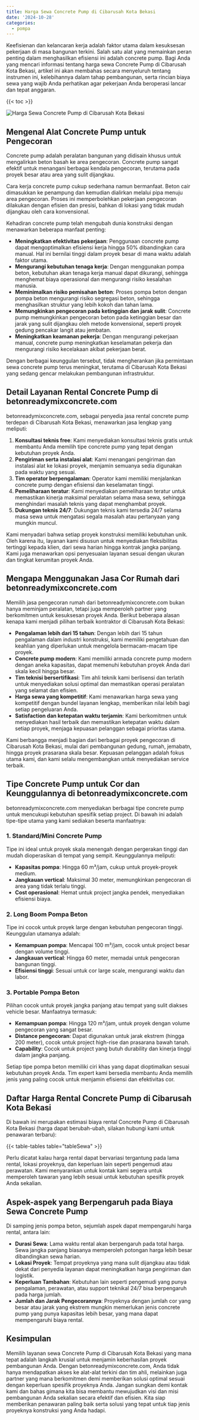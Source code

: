 ```yaml
---
title: Harga Sewa Concrete Pump di Cibarusah Kota Bekasi
date: '2024-10-28'
categories:
  - pompa
---
```


Keefisienan dan kelancaran kerja adalah faktor utama dalam kesuksesan pekerjaan di masa bangunan terkini. Salah satu alat yang memainkan peran penting dalam menghasilkan efisiensi ini adalah concrete pump. Bagi Anda yang mencari informasi tentang harga sewa Concrete Pump di Cibarusah Kota Bekasi, artikel ini akan membahas secara menyeluruh tentang instrumen ini, kelebihannya dalam tahap pembangunan, serta rincian biaya sewa yang wajib Anda perhatikan agar pekerjaan Anda beroperasi lancar dan tepat anggaran.

{{< toc >}}

![Harga Sewa Concrete Pump di Cibarusah Kota Bekasi](https://betoncor8.github.io/pump/concrete-pump%20(3).png)

## Mengenal Alat Concrete Pump untuk Pengecoran

Concrete pump adalah peralatan bangunan yang didisain khusus untuk mengalirkan beton basah ke area pengecoran. Concrete pump sangat efektif untuk menangani berbagai kendala pengecoran, terutama pada proyek besar atau area yang sulit dijangkau.

Cara kerja concrete pump cukup sederhana namun bermanfaat. Beton cair dimasukkan ke penampung dan kemudian dialirkan melalui pipa menuju area pengecoran. Proses ini memperbolehkan pekerjaan pengecoran dilakukan dengan efisien dan presisi, bahkan di lokasi yang tidak mudah dijangkau oleh cara konvensional.

Kehadiran concrete pump telah mengubah dunia konstruksi dengan menawarkan beberapa manfaat penting:

- **Meningkatkan efektivitas pekerjaan**: Penggunaan concrete pump dapat mengoptimalkan efisiensi kerja hingga 50% dibandingkan cara manual. Hal ini bernilai tinggi dalam proyek besar di mana waktu adalah faktor utama.
- **Mengurangi kebutuhan tenaga kerja**: Dengan menggunakan pompa beton, kebutuhan akan tenaga kerja manual dapat dikurangi, sehingga menghemat biaya operasional dan mengurangi risiko kesalahan manusia.
- **Meminimalkan risiko pemisahan beton**: Proses pompa beton dengan pompa beton mengurangi risiko segregasi beton, sehingga menghasilkan struktur yang lebih kokoh dan tahan lama.
- **Memungkinkan pengecoran pada ketinggian dan jarak sulit**: Concrete pump memungkinkan pengecoran beton pada ketinggian besar dan jarak yang sulit dijangkau oleh metode konvensional, seperti proyek gedung pencakar langit atau jembatan.
- **Meningkatkan keamanan pekerja**: Dengan mengurangi pekerjaan manual, concrete pump meningkatkan keselamatan pekerja dan mengurangi risiko kecelakaan akibat pekerjaan berat.

Dengan berbagai keunggulan tersebut, tidak mengherankan jika permintaan sewa concrete pump terus meningkat, terutama di Cibarusah Kota Bekasi yang sedang gencar melakukan pembangunan infrastruktur.

## Detail Layanan Rental Concrete Pump di betonreadymixconcrete.com

betonreadymixconcrete.com, sebagai penyedia jasa rental concrete pump terdepan di Cibarusah Kota Bekasi, menawarkan jasa lengkap yang meliputi:

1. **Konsultasi teknis free**: Kami menyediakan konsultasi teknis gratis untuk membantu Anda memilih tipe concrete pump yang tepat dengan kebutuhan proyek Anda.
2. **Pengiriman serta instalasi alat**: Kami menangani pengiriman dan instalasi alat ke lokasi proyek, menjamin semuanya sedia digunakan pada waktu yang sesuai.
3. **Tim operator berpengalaman**: Operator kami memiliki menjalankan concrete pump dengan efisiensi dan keselamatan tinggi.
4. **Pemeliharaan teratur**: Kami menyediakan pemeliharaan teratur untuk memastikan kinerja maksimal peralatan selama masa sewa, sehingga menghindari masalah teknis yang dapat menghambat proyek.
5. **Dukungan teknis 24/7**: Dukungan teknis kami tersedia 24/7 selama masa sewa untuk mengatasi segala masalah atau pertanyaan yang mungkin muncul.

Kami menyadari bahwa setiap proyek konstruksi memiliki kebutuhan unik. Oleh karena itu, layanan kami disusun untuk menyediakan fleksibilitas tertinggi kepada klien, dari sewa harian hingga kontrak jangka panjang. Kami juga menawarkan opsi penyesuaian layanan sesuai dengan ukuran dan tingkat kerumitan proyek Anda.

## Mengapa Menggunakan Jasa Cor Rumah dari betonreadymixconcrete.com

Memilih jasa pengecoran rumah dari betonreadymixconcrete.com bukan hanya meminjam peralatan, tetapi juga memperoleh partner yang berkomitmen untuk kesuksesan proyek Anda. Berikut beberapa alasan kenapa kami menjadi pilihan terbaik kontraktor di Cibarusah Kota Bekasi:

- **Pengalaman lebih dari 15 tahun**: Dengan lebih dari 15 tahun pengalaman dalam industri konstruksi, kami memiliki pengetahuan dan keahlian yang diperlukan untuk mengelola bermacam-macam tipe proyek.
- **Concrete pump modern**: Kami memiliki armada concrete pump modern dengan aneka kapasitas, dapat memenuhi kebutuhan proyek Anda dari skala kecil hingga besar.
- **Tim teknisi bersertifikasi**: Tim ahli teknik kami berlisensi dan terlatih untuk menyediakan solusi optimal dan memastikan operasi peralatan yang selamat dan efisien.
- **Harga sewa yang kompetitif**: Kami menawarkan harga sewa yang kompetitif dengan bundel layanan lengkap, memberikan nilai lebih bagi setiap pengeluaran Anda.
- **Satisfaction dan ketepatan waktu terjamin**: Kami berkomitmen untuk menyediakan hasil terbaik dan memastikan ketepatan waktu dalam setiap proyek, menjaga kepuasan pelanggan sebagai prioritas utama.

Kami berbangga menjadi bagian dari berbagai proyek pengecoran di Cibarusah Kota Bekasi, mulai dari pembangunan gedung, rumah, jemabatn, hingga proyek prasarana skala besar. Kepuasan pelanggan adalah fokus utama kami, dan kami selalu mengembangkan untuk menyediakan service terbaik.

## Tipe Concrete Pump untuk Cor dan Keunggulannya di betonreadymixconcrete.com

betonreadymixconcrete.com menyediakan berbagai tipe concrete pump untuk mencukupi kebutuhan spesifik setiap project. Di bawah ini adalah tipe-tipe utama yang kami sediakan beserta manfaatnya:

### 1\. Standard/Mini Concrete Pump

Tipe ini ideal untuk proyek skala menengah dengan pergerakan tinggi dan mudah dioperasikan di tempat yang sempit. Keunggulannya meliputi:

- **Kapasitas pompa**: Hingga 60 m³/jam, cukup untuk proyek-proyek medium.
- **Jangkauan vertical**: Maksimal 30 meter, memungkinkan pengecoran di area yang tidak terlalu tinggi.
- **Cost operasional**: Hemat untuk project jangka pendek, menyediakan efisiensi biaya.

### 2\. Long Boom Pompa Beton

Tipe ini cocok untuk proyek large dengan kebutuhan pengecoran tinggi. Keunggulan utamanya adalah:

- **Kemampuan pompa**: Mencapai 100 m³/jam, cocok untuk project besar dengan volume tinggi.
- **Jangkauan vertical**: Hingga 60 meter, memadai untuk pengecoran bangunan tinggi.
- **Efisiensi tinggi**: Sesuai untuk cor large scale, mengurangi waktu dan labor.

### 3\. Portable Pompa Beton

Pilihan cocok untuk proyek jangka panjang atau tempat yang sulit diakses vehicle besar. Manfaatnya termasuk:

- **Kemampuan pompa**: Hingga 120 m³/jam, untuk proyek dengan volume pengecoran yang sangat besar.
- **Distance pengecoran**: Dapat digunakan untuk jarak ekstrem (hingga 200 meter), cocok untuk project high-rise dan prasarana bawah tanah.
- **Capability**: Cocok untuk project yang butuh durability dan kinerja tinggi dalam jangka panjang.

Setiap tipe pompa beton memiliki ciri khas yang dapat dioptimalkan sesuai kebutuhan proyek Anda. Tim expert kami bersedia membantu Anda memilih jenis yang paling cocok untuk menjamin efisiensi dan efektivitas cor.

## Daftar Harga Rental Concrete Pump di Cibarusah Kota Bekasi

Di bawah ini merupakan estimasi biaya rental Concrete Pump di Cibarusah Kota Bekasi (harga dapat berubah-ubah, silakan hubungi kami untuk penawaran terbaru):

{{< table-tables table="tableSewa" >}}

Perlu dicatat kalau harga rental dapat bervariasi tergantung pada lama rental, lokasi proyeknya, dan keperluan lain seperti pengemudi atau perawatan. Kami menyarankan untuk kontak kami segera untuk memperoleh tawaran yang lebih sesuai untuk kebutuhan spesifik proyek Anda sekalian.

## Aspek-aspek yang Berpengaruh pada Biaya Sewa Concrete Pump

Di samping jenis pompa beton, sejumlah aspek dapat mempengaruhi harga rental, antara lain:

- **Durasi Sewa**: Lama waktu rental akan berpengaruh pada total harga. Sewa jangka panjang biasanya memperoleh potongan harga lebih besar dibandingkan sewa harian.
- **Lokasi Proyek**: Tempat proyeknya yang mana sulit dijangkau atau tidak dekat dari penyedia layanan dapat meningkatkan harga pengiriman dan logistik.
- **Keperluan Tambahan**: Kebutuhan lain seperti pengemudi yang punya pengalaman, perawatan, atau support teknikal 24/7 bisa berpengaruh pada harga jumlah.
- **Jumlah dan Jarak Pengecorannya**: Proyeknya dengan jumlah cor yang besar atau jarak yang ekstrem mungkin memerlukan jenis concrete pump yang punya kapasitas lebih besar, yang mana dapat mempengaruhi biaya rental.

## Kesimpulan

Memilih layanan sewa Concrete Pump di Cibarusah Kota Bekasi yang mana tepat adalah langkah krusial untuk menjamin keberhasilan proyek pembangunan Anda. Dengan betonreadymixconcrete.com, Anda tidak hanya mendapatkan akses ke alat-alat terkini dan tim ahli, melainkan juga partner yang mana berkomitmen demi memberikan solusi optimal sesuai dengan keperluan spesifik proyeknya Anda. Jangan sungkan demi kontak kami dan bahas gimana kita bisa membantu mewujudkan visi dan misi pembangunan Anda sekalian secara efektif dan efisien. Kita siap memberikan penawaran paling baik serta solusi yang tepat untuk tiap jenis proyeknya konstruksi yang Anda hadapi.

